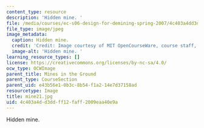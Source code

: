 ```yaml
---
content_type: resource
description: 'Hidden mine. '
file: /media/courses/ec-s06-design-for-demining-spring-2007/4c403a4dd3ddff12faff2009eaa40e9a_mine21.jpg
file_type: image/jpeg
image_metadata:
  caption: Hidden mine.
  credit: 'Credit: Image courtesy of MIT OpenCourseWare, course staff, and students.'
  image-alt: 'Hidden mine. '
learning_resource_types: []
license: https://creativecommons.org/licenses/by-nc-sa/4.0/
ocw_type: OCWImage
parent_title: Mines in the Ground
parent_type: CourseSection
parent_uid: e43b56e1-0b3c-8b54-f1a2-14e7d37158ad
resourcetype: Image
title: mine21.jpg
uid: 4c403a4d-d3dd-ff12-faff-2009eaa40e9a
---
```

Hidden mine. 